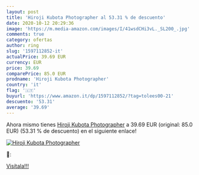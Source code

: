 ```yaml
---
layout: post
title: 'Hiroji Kubota Photographer al 53.31 % de descuento'
date: 2020-10-12 20:29:36
image: 'https://m.media-amazon.com/images/I/41wsdCHi3vL._SL200_.jpg'
comments: true
category: ofertas
author: ring
slug: '1597112852-it'
actualPrice: 39.69 EUR
currency: EUR
price: 39.69
comparePrice: 85.0 EUR
prodname: 'Hiroji Kubota Photographer'
country: 'it'
flag: '🇮🇹'
buyurl: 'https://www.amazon.it/dp/1597112852/?tag=tolees00-21'
descuento: '53.31'
average: '39.69'
---
```


Ahora mismo tienes [Hiroji Kubota Photographer](https://www.amazon.it/dp/1597112852/?tag=tolees00-21) a 39.69 EUR (original: 85.0 EUR) (53.31 %  de descuento) en el siguiente enlace!

[![Hiroji Kubota Photographer](https://m.media-amazon.com/images/I/41wsdCHi3vL._SL200_.jpg)](https://www.amazon.it/dp/1597112852/?tag=tolees00-21)

🔎:


[Visítala!!!](https://www.amazon.it/dp/1597112852/?tag=tolees00-21)
